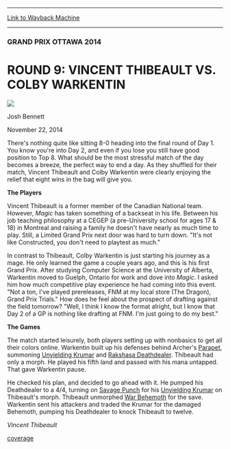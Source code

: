 
---
[Link to Wayback Machine](https://web.archive.org/web/20141125181248/http://magic.wizards.com/en/events/coverage/gpott14/r9fm)

[_metadata_:description]:- "There's nothing quite like sitting 8-0 heading into the final round of Day 1. You know you're into Day 2, and even if you lose you still have good position to Top 8. What should be the most stressful match of the day becomes a breeze, the perfect way to end a day. As they shuffled for their match, Vincent Thibeault and Colby Warkentin were clearly enjoying the relief that eight wins in the bag will give you.  The Players"
[_metadata_:generator]:- "Drupal 7 (http://drupal.org)"
[_metadata_:node]:- "315376"
[_metadata_:publish_date]:- "2014-11-22"
[_metadata_:source]:- "div-main"
[_metadata_:title]:- "ROUND 9: VINCENT THIBEAULT VS. COLBY WARKENTIN"
[_metadata_:wayback_capture_timestamp]:- "2014-11-25 18:12:48"
[_metadata_:wayback_raw_url]:- "https://web.archive.org/web/20141125181248id_/http://magic.wizards.com/en/events/coverage/gpott14/r9fm"
[_metadata_:wayback_url]:- "http://magic.wizards.com/en/events/coverage/gpott14/r9fm"
---





### GRAND PRIX OTTAWA 2014


ROUND 9: VINCENT THIBEAULT VS. COLBY WARKENTIN
==============================================



![](https://media.magic.wizards.com/styles/auth_small/public/images/person/authorpic_joshbennett.jpg)

Josh Bennett




November 22, 2014
 










There's nothing quite like sitting 8-0 heading into the final round of Day 1. You know you're into Day 2, and even if you lose you still have good position to Top 8. What should be the most stressful match of the day becomes a breeze, the perfect way to end a day. As they shuffled for their match, Vincent Thibeault and Colby Warkentin were clearly enjoying the relief that eight wins in the bag will give you.



**The Players**




 Vincent Thibeault is a former member of the Canadian National team. However, *Magic* has taken something of a backseat in his life. Between his job teaching philosophy at a CEGEP (a pre-University school for ages 17 & 18) in Montreal and raising a family he doesn't have nearly as much time to play. Still, a Limited Grand Prix next door was hard to turn down. "It's not like Constructed, you don't need to playtest as much."




 In contrast to Thibeault, Colby Warkentin is just starting his journey as a mage. He only learned the game a couple years ago, and this is his first Grand Prix. After studying Computer Science at the University of Alberta, Warkentin moved to Guelph, Ontario for work and dove into *Magic*. I asked him how much competitive play experience he had coming into this event. "Not a ton, I've played prereleases, FNM at my local store (The Dragon), Grand Prix Trials." How does he feel about the prospect of drafting against the field tomorrow? "Well, I think I know the format alright, but I know that Day 2 of a GP is nothing like drafting at FNM. I'm just going to do my best."




**The Games**




 The match started leisurely, both players setting up with nonbasics to get all their colors online. Warkentin built up his defenses behind Archer's [Parapet](http://gatherer.wizards.com/Pages/Card/Details.aspx?name=Parapet), summoning [Unyielding Krumar](http://gatherer.wizards.com/Pages/Card/Details.aspx?name=Unyielding+Krumar) and [Rakshasa Deathdealer](http://gatherer.wizards.com/Pages/Card/Details.aspx?name=Rakshasa+Deathdealer). Thibeault had only a morph. He played his fifth land and passed with his mana untapped. That gave Warkentin pause.




 He checked his plan, and decided to go ahead with it. He pumped his Deathdealer to a 4/4, turning on [Savage Punch](http://gatherer.wizards.com/Pages/Card/Details.aspx?name=Savage+Punch) for his [Unyielding Krumar](http://gatherer.wizards.com/Pages/Card/Details.aspx?name=Unyielding+Krumar) on Thibeault's morph. Thibeault unmorphed [War Behemoth](http://gatherer.wizards.com/Pages/Card/Details.aspx?name=War+Behemoth) for the save. Warkentin sent his attackers and traded the Krumar for the damaged Behemoth, pumping his Deathdealer to knock Thibeault to twelve.






*Vincent Thibeault*

  
[coverage](/en/tags/coverage)





 
 




  







